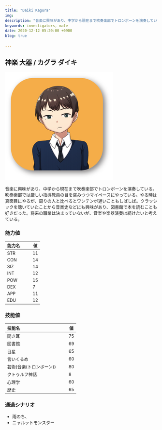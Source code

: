 ```yaml
---
title: "Daiki Kagura"
img: 
description: "音楽に興味があり、中学から現在まで吹奏楽部でトロンボーンを演奏している。吹奏楽部では厳しい指導教員の目を盗みつつ"
keywords: investigators, male
date: 2020-12-12 05:20:00 +0900
blog: true

---
```


## 神楽 大器 / カグラ ダイキ

![icon](../../../images/icon-daiki.png)

音楽に興味があり、中学から現在まで吹奏楽部でトロンボーンを演奏している。吹奏楽部では厳しい指導教員の目を盗みつつマイペースにやっている。やる時は真面目にやるが、周りの人と比べるとワンテンポ遅いこともしばしば。クラッシックを聴いていたことから音楽史などにも興味があり、図書館で本を読むことも好きだった。将来の職業は決まっていないが、音楽や楽器演奏は続けたいと考えている。

### 能力値
|能力名  |　　値|
|--------|------|
|STR     |　　11|
|CON     |　　14|
|SIZ     |　　14|
|INT     |　　12|
|POW     |　　15|
|DEX     |　　7 |
|APP     |　　11|
|EDU     |　　12|

### 技能値
|技能名                 |　　値|
|:----------------------|------|
|聞き耳                 |　　75|
|図書館                 |　　69|
|目星                   |　　65|
|言いくるめ             |　　60|
|芸術(音楽(トロンボーン))|　　80|
|クトゥルフ神話          |　　8 |
|心理学                  |　　60|
|歴史                    |　　65|

### 通過シナリオ
- 雨のち、
- ニャルットモンスター